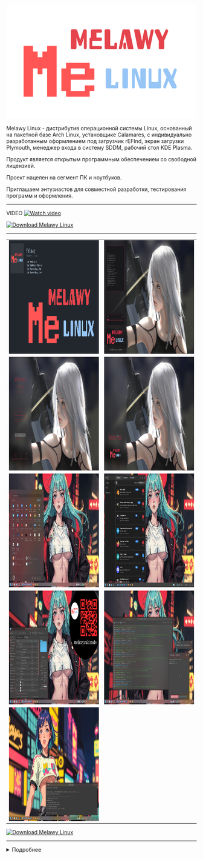 <p align="center">
  <a href="https://raw.githubusercontent.com/Melawy/.github/main/profile/Melawy_Linux_640x320.svg" target="_blank"><img src="https://raw.githubusercontent.com/Melawy/.github/main/profile/Melawy_Linux_640x320.svg" height="300"></a>
</p>

Melawy Linux - дистрибутив операционной системы Linux, основанный на пакетной базе Arch Linux, установщике Calamares, с индивидуально разработанным оформлением под загрузчик rEFInd, экран загрузки Plymouth, менеджер входа в систему SDDM, рабочий стол KDE Plasma. 

Продукт является открытым программным обеспечением со свободной лицензией. 

Проект нацелен на сегмент ПК и ноутбуков. 

Приглашаем энтузиастов для совместной разработки, тестирования программ и оформления.

---



VIDEO
[![Watch video](https://i3.ytimg.com/vi/waCnwyxdSS0/maxresdefault.jpg)](https://www.youtube.com/watch?v=waCnwyxdSS0)

<a href="https://sourceforge.net/projects/melawy-linux/files/" target="_blank"><img alt="Download Melawy Linux" src="https://a.fsdn.com/con/app/sf-download-button" width=276 height=48 srcset="https://a.fsdn.com/con/app/sf-download-button?button_size=2x 2x"></a>

---

<table>
<tr>
  <td>
    <a href="https://raw.githubusercontent.com/Melawy/.github/main/profile/welcome.png" target="_blank"><img src="https://raw.githubusercontent.com/Melawy/.github/main/profile/welcome.png" height="300"></a>
  </td>
  <td>
    <a href="https://raw.githubusercontent.com/Melawy/.github/main/profile/slide1.png" target="_blank"><img src="https://raw.githubusercontent.com/Melawy/.github/main/profile/slide1.png" height="300"></a>
  </td>
</tr>
<tr>
  <td>
    <a href="https://raw.githubusercontent.com/Melawy/.github/main/profile/slide2.png" target="_blank"><img src="https://raw.githubusercontent.com/Melawy/.github/main/profile/slide2.png" height="300"></a>
  </td>
  <td>
    <a href="https://raw.githubusercontent.com/Melawy/.github/main/profile/slide3.png" target="_blank"><img src="https://raw.githubusercontent.com/Melawy/.github/main/profile/slide3.png" height="300"></a>
  </td>
</tr>
<tr>
  <td>
    <a href="https://raw.githubusercontent.com/Melawy/.github/main/profile/slide4.png" target="_blank"><img src="https://raw.githubusercontent.com/Melawy/.github/main/profile/slide4.png" height="300"></a>
  </td>
  <td>
    <a href="https://raw.githubusercontent.com/Melawy/.github/main/profile/slide5.png" target="_blank"><img src="https://raw.githubusercontent.com/Melawy/.github/main/profile/slide5.png" height="300"></a>
  </td>
</tr>
<tr>
  <td>
    <a href="https://raw.githubusercontent.com/Melawy/.github/main/profile/slide6.png" target="_blank"><img src="https://raw.githubusercontent.com/Melawy/.github/main/profile/slide6.png" height="300"></a>
  </td>
  <td>
    <a href="https://raw.githubusercontent.com/Melawy/.github/main/profile/slide7.png" target="_blank"><img src="https://raw.githubusercontent.com/Melawy/.github/main/profile/slide7.png" height="300"></a>
  </td>
</tr>
<tr>
  <td>
    <a href="https://raw.githubusercontent.com/Melawy/.github/main/profile/slide8.png" target="_blank"><img src="https://raw.githubusercontent.com/Melawy/.github/main/profile/slide8.png" height="300"></a>
  </td>
  <td>
  </td>
</tr>
</table>

<a href="https://sourceforge.net/projects/melawy-linux/files/" target="_blank"><img alt="Download Melawy Linux" src="https://a.fsdn.com/con/app/sf-download-button" width=276 height=48 srcset="https://a.fsdn.com/con/app/sf-download-button?button_size=2x 2x"></a>

<hr>
<details>
  <summary>Подробнее</summary>
<hr>

<p>Melawy Linux использует в качестве основы Arch Linux, сборку через ArchISO, установку через Calamares.</p>

<p>Репозитории:</p>
<ul>
    <li>melawy</li>
    <li>melawy-core</li>
    <li>melawy-3party</li>
    <li>melawy-archlinux</li>
    <li>cachyos</li>
    <li>core</li>
    <li>extra</li>
    <li>multilib</li>
    <li>arcolinux_repo</li>
    <li>arcolinux_repo_xlarge</li>
    <li>arcolinux_repo_3party</li>
    <li>garuda</li>
    <li>chaotic-aur</li>
    <li>endeavouros</li>
</ul>
<p>Не используются специфичные для ArcoLinux, Garuda Linux, EndeavourOS программы и оформление.</p>
<p>Системные компоненты:</p>
<ul>
    <li>refind</li>
    <li>systemd-boot</li>
    <li>grub2</li>
    <li>linux-cachyos</li>
    <li>btrfs</li>
    <li>efi + ukify</li>
    <li>vmlinuz + initrd</li>
    <li>dracut</li>
    <li>systemd 254+</li>
    <li>timeshift</li>
    <li>btrfs assistant</li>
    <li>plymouth</li>
    <li>sddm</li>
    <li>kde</li>
    <li>pipewire</li>
</ul>
<p>Пакетные менеджеры:</p>
<ul>
    <li>pacman</li>
    <li>pamac</li>
    <li>octopi</li>
    <li>paru</li>
    <li>yay</li>
</ul>
<p>Обновление зеркал пакетов:</p>
<ul>
    <li>Reflector</li>
</ul>
<p>Стандартный набор программ:</p>
<ul>
    <li>FreeOffice</li>
    <li>LibreOffice</li>
    <li>OnlyOffice</li>
    <li>Firefox</li>
    <li>Firefox Dev</li>
    <li>Chrome</li>
    <li>Brave</li>
    <li>Telegram</li>
    <li>Discord</li>
    <li>VS Code</li>
    <li>Zoom</li>
    <li>Skype</li>
    <li>KeePassXC</li>
    <li>YandexDisk</li>
    <li>AnyDesk</li>
</ul>
<p>Графические редакторы:</p>
<ul>
    <li>Gimp</li>
    <li>InkScape</li>
    <li>Krita</li>
</ul>
<p>Мультимедиа:</p>
<ul>
    <li>ObsStudio with Browser support</li>
    <li>Haruna</li>
    <li>Vlc</li>
    <li>Mpv</li>
    <li>Elisa</li>
    <li>Audacious</li>
    <li>Audacity</li>
    <li>Avidemux</li>
</ul>
<p>Почта:</p>
<ul>
    <li>Mailspring</li>
    <li>Thunderbird</li>
</ul>
<p>При необходимости можно установить:</p>
<ul>
    <li>Opera</li>
    <li>WhatsApp</li>
</ul>

<p>
<a href="https://sourceforge.net/projects/melawy-linux/files/" target="_blank"><img alt="Download Melawy Linux" src="https://a.fsdn.com/con/app/sf-download-button" width=276 height=48 srcset="https://a.fsdn.com/con/app/sf-download-button?button_size=2x 2x"></a>
</p>
</details>

